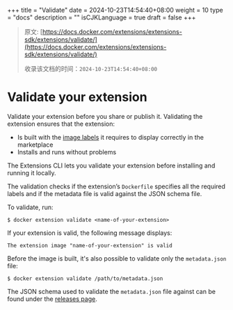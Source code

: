 +++
title = "Validate"
date = 2024-10-23T14:54:40+08:00
weight = 10
type = "docs"
description = ""
isCJKLanguage = true
draft = false
+++

> 原文: [https://docs.docker.com/extensions/extensions-sdk/extensions/validate/](https://docs.docker.com/extensions/extensions-sdk/extensions/validate/)
>
> 收录该文档的时间：`2024-10-23T14:54:40+08:00`

# Validate your extension

Validate your extension before you share or publish it. Validating the extension ensures that the extension:

- Is built with the [image labels](https://docs.docker.com/extensions/extensions-sdk/extensions/labels/) it requires to display correctly in the marketplace
- Installs and runs without problems

The Extensions CLI lets you validate your extension before installing and running it locally.

The validation checks if the extension’s `Dockerfile` specifies all the required labels and if the metadata file is valid against the JSON schema file.

To validate, run:



```console
$ docker extension validate <name-of-your-extension>
```

If your extension is valid, the following message displays:



```console
The extension image "name-of-your-extension" is valid
```

Before the image is built, it's also possible to validate only the `metadata.json` file:



```console
$ docker extension validate /path/to/metadata.json
```

The JSON schema used to validate the `metadata.json` file against can be found under the [releases page](https://github.com/docker/extensions-sdk/releases/latest).
